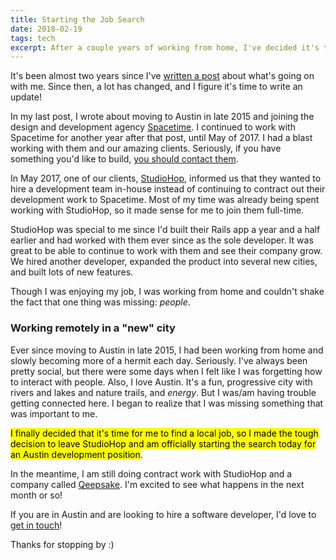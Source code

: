 ```yaml
---
title: Starting the Job Search
date: 2018-02-19
tags: tech
excerpt: After a couple years of working from home, I've decided it's time to look for a local job in Austin and hopefully start to get connected here.
---
```


It's been almost two years since I've [written a post](https://shanson.co/new-city-new-job/) about what's going on with me. Since then, a lot has changed, and I figure it's time to write an update!

In my last post, I wrote about moving to Austin in late 2015 and joining the design and development agency [Spacetime](https://heyspacetime.com/). I continued to work with Spacetime for another year after that post, until May of 2017. I had a blast working with them and our amazing clients. Seriously, if you have something you'd like to build, [you should contact them](https://heyspacetime.com/contact/).

In May 2017, one of our clients, [StudioHop](https://studiohopfitness.com/), informed us that they wanted to hire a development team in-house instead of continuing to contract out their development work to Spacetime. Most of my time was already being spent working with StudioHop, so it made sense for me to join them full-time.

StudioHop was special to me since I'd built their Rails app a year and a half earlier and had worked with them ever since as the sole developer. It was great to be able to continue to work with them and see their company grow. We hired another developer, expanded the product into several new cities, and built lots of new features. 

Though I was enjoying my job, I was working from home and couldn't shake the fact that one thing was missing: _people_.

### Working remotely in a "new" city

Ever since moving to Austin in late 2015, I had been working from home and slowly becoming more of a hermit each day. Seriously. I've always been pretty social, but there were some days when I felt like I was forgetting how to interact with people. Also, I love Austin. It's a fun, progressive city with rivers and lakes and nature trails, and _energy_. But I was/am having trouble getting connected here. I began to realize that I was missing something that was important to me.

<mark>I finally decided that it's time for me to find a local job, so I made the tough decision to leave StudioHop and am officially starting the search today for an Austin development position</mark>. 

In the meantime, I am still doing contract work with StudioHop and a company called [Qeepsake](https://www.qeepsake.co/). I'm excited to see what happens in the next month or so!

If you are in Austin and are looking to hire a software developer, I'd love to [get in touch](https://shanson.co/about)!

Thanks for stopping by :)
